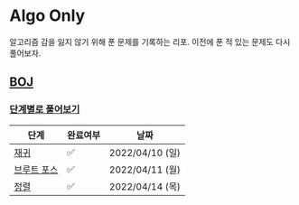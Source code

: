 # Algo Only

알고리즘 감을 잃지 않기 위해 푼 문제를 기록하는 리포. 이전에 푼 적 있는 문제도 다시 풀어보자.

## [BOJ](https://www.acmicpc.net/)

### [단계별로 풀어보기](https://www.acmicpc.net/step)

| 단계                                        | 완료여부               | 날짜             |
|-------------------------------------------|--------------------|----------------|
| [재귀](https://www.acmicpc.net/step/19)     | :white_check_mark: | 2022/04/10 (일) |
| [브루트 포스](https://www.acmicpc.net/step/22) | :white_check_mark: | 2022/04/11 (월) |
| [정렬](https://www.acmicpc.net/step/9)      | :white_check_mark: | 2022/04/14 (목) |


